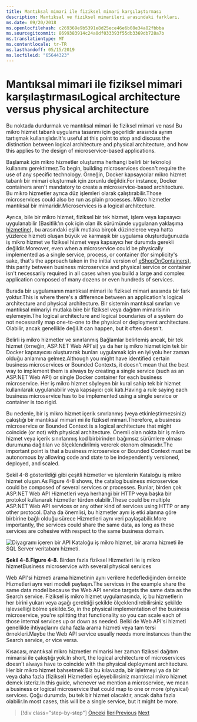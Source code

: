 ```yaml
---
title: Mantıksal mimari ile fiziksel mimari karşılaştırması
description: Mantıksal ve fiziksel mimarileri arasındaki farkları.
ms.date: 09/20/2018
ms.openlocfilehash: c269369e9b5391e8d25ece46e6b08e34a82fbbba
ms.sourcegitcommit: 8699383914c24a0df033393f55db3369db728a7b
ms.translationtype: MT
ms.contentlocale: tr-TR
ms.lasthandoff: 05/15/2019
ms.locfileid: "65644323"
---
```

# <a name="logical-architecture-versus-physical-architecture"></a><span data-ttu-id="ef804-103">Mantıksal mimari ile fiziksel mimari karşılaştırması</span><span class="sxs-lookup"><span data-stu-id="ef804-103">Logical architecture versus physical architecture</span></span>

<span data-ttu-id="ef804-104">Bu noktada durdurmak ve mantıksal mimari ile fiziksel mimari ve nasıl Bu mikro hizmet tabanlı uygulama tasarımı için geçerlidir arasında ayrım tartışmak kullanışlıdır.</span><span class="sxs-lookup"><span data-stu-id="ef804-104">It's useful at this point to stop and discuss the distinction between logical architecture and physical architecture, and how this applies to the design of microservice-based applications.</span></span>

<span data-ttu-id="ef804-105">Başlamak için mikro hizmetler oluşturma herhangi belirli bir teknoloji kullanımı gerektirmez.</span><span class="sxs-lookup"><span data-stu-id="ef804-105">To begin, building microservices doesn't require the use of any specific technology.</span></span> <span data-ttu-id="ef804-106">Örneğin, Docker kapsayıcılar mikro hizmet tabanlı bir mimari oluşturmak için zorunlu değildir.</span><span class="sxs-lookup"><span data-stu-id="ef804-106">For instance, Docker containers aren't mandatory to create a microservice-based architecture.</span></span> <span data-ttu-id="ef804-107">Bu mikro hizmetler ayrıca düz işlemleri olarak çalıştırabilir.</span><span class="sxs-lookup"><span data-stu-id="ef804-107">Those microservices could also be run as plain processes.</span></span> <span data-ttu-id="ef804-108">Mikro hizmetler mantıksal bir mimaridir.</span><span class="sxs-lookup"><span data-stu-id="ef804-108">Microservices is a logical architecture.</span></span>

<span data-ttu-id="ef804-109">Ayrıca, bile bir mikro hizmet, fiziksel bir tek hizmet, işlem veya kapsayıcı uygulanabilir (Basitlik'ın çok için olan ilk sürümünde uygulanan yaklaşıma [hizmetine](https://aka.ms/MicroservicesArchitecture)), bu arasındaki eşlik mutlaka birçok düzinelerce veya hatta yüzlerce hizmeti oluşan büyük ve karmaşık bir uygulama oluşturduğunuzda iş mikro hizmet ve fiziksel hizmet veya kapsayıcı her durumda gerekli değildir.</span><span class="sxs-lookup"><span data-stu-id="ef804-109">Moreover, even when a microservice could be physically implemented as a single service, process, or container (for simplicity's sake, that's the approach taken in the initial version of [eShopOnContainers](https://aka.ms/MicroservicesArchitecture)), this parity between business microservice and physical service or container isn't necessarily required in all cases when you build a large and complex application composed of many dozens or even hundreds of services.</span></span>

<span data-ttu-id="ef804-110">Burada bir uygulamanın mantıksal mimari ile fiziksel mimari arasında bir fark yoktur.</span><span class="sxs-lookup"><span data-stu-id="ef804-110">This is where there's a difference between an application's logical architecture and physical architecture.</span></span> <span data-ttu-id="ef804-111">Bir sistemin mantıksal sınırları ve mantıksal mimariyi mutlaka bire bir fiziksel veya dağıtım mimarisinin eşlemeyin.</span><span class="sxs-lookup"><span data-stu-id="ef804-111">The logical architecture and logical boundaries of a system do not necessarily map one-to-one to the physical or deployment architecture.</span></span> <span data-ttu-id="ef804-112">Olabilir, ancak genellikle değil.</span><span class="sxs-lookup"><span data-stu-id="ef804-112">It can happen, but it often doesn't.</span></span>

<span data-ttu-id="ef804-113">Belirli iş mikro hizmetler ve sınırlanmış Bağlamlar belirlemiş ancak, bir tek hizmet (örneğin, ASP.NET Web API'si) ya da her iş mikro hizmet için tek bir Docker kapsayıcısı oluşturarak bunları uygulamak için en iyi yolu her zaman olduğu anlamına gelmez.</span><span class="sxs-lookup"><span data-stu-id="ef804-113">Although you might have identified certain business microservices or Bounded Contexts, it doesn't mean that the best way to implement them is always by creating a single service (such as an ASP.NET Web API) or single Docker container for each business microservice.</span></span> <span data-ttu-id="ef804-114">Her iş mikro hizmet söyleyen bir kural sahip tek bir hizmet kullanılarak uygulanabilir veya kapsayıcı çok katı.</span><span class="sxs-lookup"><span data-stu-id="ef804-114">Having a rule saying each business microservice has to be implemented using a single service or container is too rigid.</span></span>

<span data-ttu-id="ef804-115">Bu nedenle, bir iş mikro hizmet içerik sınırlanmış (veya etkinleştirmezsiniz) çakıştığı bir mantıksal mimari mi ile fiziksel mimari.</span><span class="sxs-lookup"><span data-stu-id="ef804-115">Therefore, a business microservice or Bounded Context is a logical architecture that might coincide (or not) with physical architecture.</span></span> <span data-ttu-id="ef804-116">Önemli olan nokta bir iş mikro hizmet veya içerik sınırlanmış kod birbirinden bağımsız sürümlere olması durumuna dağıtılan ve ölçeklendirilmiş vererek otonom olmasıdır.</span><span class="sxs-lookup"><span data-stu-id="ef804-116">The important point is that a business microservice or Bounded Context must be autonomous by allowing code and state to be independently versioned, deployed, and scaled.</span></span>

<span data-ttu-id="ef804-117">Şekil 4-8 gösterildiği gibi çeşitli hizmetler ve işlemlerin Kataloğu iş mikro hizmet oluşan.</span><span class="sxs-lookup"><span data-stu-id="ef804-117">As Figure 4-8 shows, the catalog business microservice could be composed of several services or processes.</span></span> <span data-ttu-id="ef804-118">Bunlar, birden çok ASP.NET Web API Hizmetleri veya herhangi bir HTTP veya başka bir protokol kullanarak hizmetler türden olabilir.</span><span class="sxs-lookup"><span data-stu-id="ef804-118">These could be multiple ASP.NET Web API services or any other kind of services using HTTP or any other protocol.</span></span> <span data-ttu-id="ef804-119">Daha da önemlisi, bu hizmetler aynı iş etki alanına göre birbirine bağlı olduğu sürece Hizmetleri aynı veri paylaşabilir.</span><span class="sxs-lookup"><span data-stu-id="ef804-119">More importantly, the services could share the same data, as long as these services are cohesive with respect to the same business domain.</span></span>

![Diyagramı içeren bir API Kataloğu iş mikro hizmet, bir arama hizmeti ile SQL Server veritabanı hizmeti.](./media/image8.png)

<span data-ttu-id="ef804-121">**Şekil 4-8**.</span><span class="sxs-lookup"><span data-stu-id="ef804-121">**Figure 4-8**.</span></span> <span data-ttu-id="ef804-122">Birden fazla fiziksel Hizmetleri ile iş mikro hizmet</span><span class="sxs-lookup"><span data-stu-id="ef804-122">Business microservice with several physical services</span></span>

<span data-ttu-id="ef804-123">Web API'si hizmeti arama hizmetinin aynı verilere hedeflediğinden örnekte Hizmetleri aynı veri modeli paylaşın.</span><span class="sxs-lookup"><span data-stu-id="ef804-123">The services in the example share the same data model because the Web API service targets the same data as the Search service.</span></span> <span data-ttu-id="ef804-124">Fiziksel iş mikro hizmet uygulamasında, iç bu hizmetlerin her birini yukarı veya aşağı gerektiği şekilde ölçeklendirebilirsiniz şekilde işlevselliği bölme şekilde.</span><span class="sxs-lookup"><span data-stu-id="ef804-124">So, in the physical implementation of the business microservice, you're splitting that functionality so you can scale each of those internal services up or down as needed.</span></span> <span data-ttu-id="ef804-125">Belki de Web API'si hizmeti genellikle ihtiyaçlarını daha fazla arama hizmeti veya tam tersi örnekleri.</span><span class="sxs-lookup"><span data-stu-id="ef804-125">Maybe the Web API service usually needs more instances than the Search service, or vice versa.</span></span>

<span data-ttu-id="ef804-126">Kısacası, mantıksal mikro hizmetler mimarisi her zaman fiziksel dağıtım mimarisi ile çakıştığı yok.</span><span class="sxs-lookup"><span data-stu-id="ef804-126">In short, the logical architecture of microservices doesn't always have to coincide with the physical deployment architecture.</span></span> <span data-ttu-id="ef804-127">Her bir mikro hizmet bahsetmek Biz bu kılavuzda, bir işletmeyi ya da bir veya daha fazla (fiziksel) Hizmetleri eşleyebilirsiniz mantıksal mikro hizmet demek isteriz.</span><span class="sxs-lookup"><span data-stu-id="ef804-127">In this guide, whenever we mention a microservice, we mean a business or logical microservice that could map to one or more (physical) services.</span></span> <span data-ttu-id="ef804-128">Çoğu durumda, bu tek bir hizmet olacaktır, ancak daha fazla olabilir.</span><span class="sxs-lookup"><span data-stu-id="ef804-128">In most cases, this will be a single service, but it might be more.</span></span>

>[!div class="step-by-step"]
><span data-ttu-id="ef804-129">[Önceki](data-sovereignty-per-microservice.md)
>[İleri](distributed-data-management.md)</span><span class="sxs-lookup"><span data-stu-id="ef804-129">[Previous](data-sovereignty-per-microservice.md)
[Next](distributed-data-management.md)</span></span>

